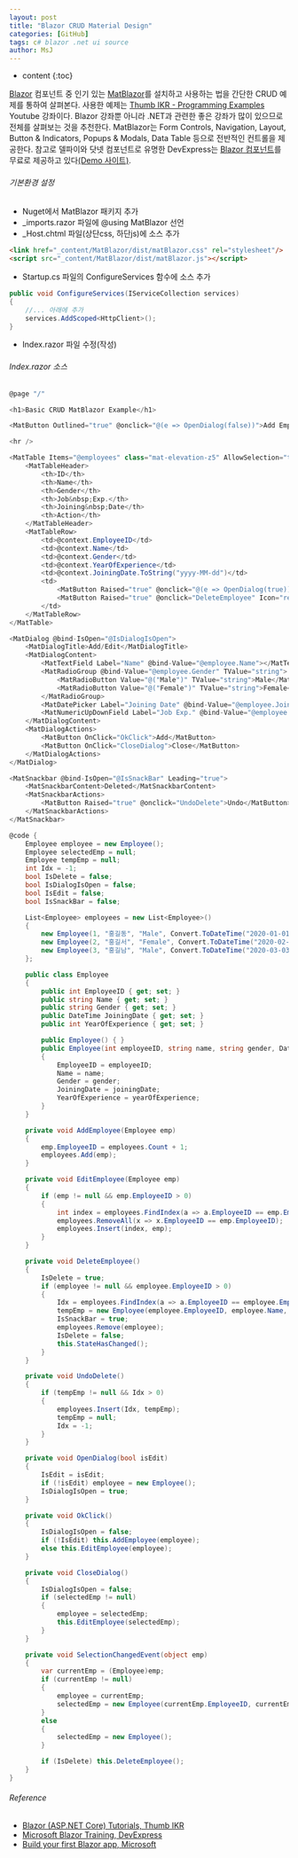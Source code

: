 ```yaml
---
layout: post
title: "Blazor CRUD Material Design"
categories: [GitHub]
tags: c# blazor .net ui source
author: MsJ
---
```


* content
{:toc}

[Blazor](https://docs.microsoft.com/en-us/aspnet/core/blazor) 컴포넌트 중 인기 있는 [MatBlazor](https://www.matblazor.com/)를 설치하고 사용하는 법을 간단한 CRUD 예제를 통하여 살펴본다. 사용한 예제는 [Thumb IKR - Programming Examples](https://www.youtube.com/watch?v=RPNwkEMwMEw) Youtube 강좌이다. Blazor 강좌뿐 아니라 .NET과 관련한 좋은 강좌가 많이 있으므로 전체를 살펴보는 것을 추천한다. MatBlazor는 Form Controls, Navigation, Layout, Button & Indicators, Popups & Modals, Data Table 등으로 전반적인 컨트롤을 제공한다. 참고로 델파이와 닷넷 컴포넌트로 유명한 DevExpress는 [Blazor 컴포넌트](https://www.devexpress.com/blazor/)를 무료로 제공하고 있다[(Demo 사이트)](https://demos.devexpress.com/blazor/). 

###### 기본환경 설정

* Nuget에서  MatBlazor 패키지 추가
* \_imports.razor 파일에 @using MatBlazor 선언
* \_Host.chtml 파일(상단css, 하단js)에 소스 추가

```html
<link href="_content/MatBlazor/dist/matBlazor.css" rel="stylesheet"/>
<script src="_content/MatBlazor/dist/matBlazor.js"></script>
```

* Startup.cs 파일의 ConfigureServices 함수에 소스 추가

```cs
public void ConfigureServices(IServiceCollection services)
{
    //... 아래에 추가
    services.AddScoped<HttpClient>();
}
```

* Index.razor 파일 수정(작성)





###### Index.razor 소스

```cs
@page "/"

<h1>Basic CRUD MatBlazor Example</h1>

<MatButton Outlined="true" @onclick="@(e => OpenDialog(false))">Add Employee</MatButton>

<hr />

<MatTable Items="@employees" class="mat-elevation-z5" AllowSelection="true" SelectionChanged="SelectionChangedEvent" FilterByColumnName="Name" ShowPaging="false">
    <MatTableHeader>
        <th>ID</th>
        <th>Name</th>
        <th>Gender</th>
        <th>Job&nbsp;Exp.</th>
        <th>Joining&nbsp;Date</th>
        <th>Action</th>
    </MatTableHeader>
    <MatTableRow>
        <td>@context.EmployeeID</td>
        <td>@context.Name</td>
        <td>@context.Gender</td>
        <td>@context.YearOfExperience</td>
        <td>@context.JoiningDate.ToString("yyyy-MM-dd")</td>
        <td>
            <MatButton Raised="true" @onclick="@(e => OpenDialog(true))" Icon="edit" title="Edit"></MatButton>
            <MatButton Raised="true" @onclick="DeleteEmployee" Icon="restore_from_trash" title="Delete"></MatButton>
        </td>
    </MatTableRow>
</MatTable>

<MatDialog @bind-IsOpen="@IsDialogIsOpen">
    <MatDialogTitle>Add/Edit</MatDialogTitle>
    <MatDialogContent>
        <MatTextField Label="Name" @bind-Value="@employee.Name"></MatTextField>
        <MatRadioGroup @bind-Value="@employee.Gender" TValue="string">
            <MatRadioButton Value="@("Male")" TValue="string">Male</MatRadioButton>
            <MatRadioButton Value="@("Female")" TValue="string">Female</MatRadioButton>
        </MatRadioGroup>
        <MatDatePicker Label="Joining Date" @bind-Value="@employee.JoiningDate" lo></MatDatePicker>
        <MatNumericUpDownField Label="Job Exp." @bind-Value="@employee.YearOfExperience" DecimalPlaces=0 Minimum=0 Maximum=100></MatNumericUpDownField>
    </MatDialogContent>
    <MatDialogActions>
        <MatButton OnClick="OkClick">Add</MatButton>
        <MatButton OnClick="CloseDialog">Close</MatButton>
    </MatDialogActions>
</MatDialog>

<MatSnackbar @bind-IsOpen="@IsSnackBar" Leading="true">
    <MatSnackbarContent>Deleted</MatSnackbarContent>
    <MatSnackbarActions>
        <MatButton Raised="true" @onclick="UndoDelete">Undo</MatButton>
    </MatSnackbarActions>
</MatSnackbar>

@code {
    Employee employee = new Employee();
    Employee selectedEmp = null;
    Employee tempEmp = null;
    int Idx = -1;
    bool IsDelete = false;
    bool IsDialogIsOpen = false;
    bool IsEdit = false;
    bool IsSnackBar = false;

    List<Employee> employees = new List<Employee>()
    {
        new Employee(1, "홍길동", "Male", Convert.ToDateTime("2020-01-01"), 4),
        new Employee(2, "홍길서", "Female", Convert.ToDateTime("2020-02-02"), 2),
        new Employee(3, "홍길남", "Male", Convert.ToDateTime("2020-03-03"), 3)
    };

    public class Employee
    {
        public int EmployeeID { get; set; }
        public string Name { get; set; }
        public string Gender { get; set; }
        public DateTime JoiningDate { get; set; }
        public int YearOfExperience { get; set; }

        public Employee() { }
        public Employee(int employeeID, string name, string gender, DateTime joiningDate, int yearOfExperience)
        {
            EmployeeID = employeeID;
            Name = name;
            Gender = gender;
            JoiningDate = joiningDate;
            YearOfExperience = yearOfExperience;
        }
    }

    private void AddEmployee(Employee emp)
    {
        emp.EmployeeID = employees.Count + 1;
        employees.Add(emp);
    }

    private void EditEmployee(Employee emp)
    {
        if (emp != null && emp.EmployeeID > 0)
        {
            int index = employees.FindIndex(a => a.EmployeeID == emp.EmployeeID);
            employees.RemoveAll(x => x.EmployeeID == emp.EmployeeID);
            employees.Insert(index, emp);
        }
    }

    private void DeleteEmployee()
    {
        IsDelete = true;
        if (employee != null && employee.EmployeeID > 0)
        {
            Idx = employees.FindIndex(a => a.EmployeeID == employee.EmployeeID);
            tempEmp = new Employee(employee.EmployeeID, employee.Name, employee.Gender, employee.JoiningDate, employee.YearOfExperience);
            IsSnackBar = true;
            employees.Remove(employee);
            IsDelete = false;
            this.StateHasChanged();
        }
    }

    private void UndoDelete()
    {
        if (tempEmp != null && Idx > 0)
        {
            employees.Insert(Idx, tempEmp);
            tempEmp = null;
            Idx = -1;
        }
    }

    private void OpenDialog(bool isEdit)
    {
        IsEdit = isEdit;
        if (!isEdit) employee = new Employee();
        IsDialogIsOpen = true;
    }

    private void OkClick()
    {
        IsDialogIsOpen = false;
        if (!IsEdit) this.AddEmployee(employee);
        else this.EditEmployee(employee);
    }

    private void CloseDialog()
    {
        IsDialogIsOpen = false;
        if (selectedEmp != null)
        {
            employee = selectedEmp;
            this.EditEmployee(selectedEmp);
        }
    }

    private void SelectionChangedEvent(object emp)
    {
        var currentEmp = (Employee)emp;
        if (currentEmp != null)
        {
            employee = currentEmp;
            selectedEmp = new Employee(currentEmp.EmployeeID, currentEmp.Name, currentEmp.Gender, currentEmp.JoiningDate, currentEmp.YearOfExperience);
        }
        else
        {
            selectedEmp = new Employee();
        }

        if (IsDelete) this.DeleteEmployee();
    }
}
```

###### Reference

* [Blazor (ASP.NET Core) Tutorials, Thumb IKR](https://www.youtube.com/playlist?list=PLSIKM6F-xklKaf0lPlphuIqZgZrmWhmfj)
* [Microsoft Blazor Training, DevExpress](https://www.youtube.com/playlist?list=PL8h4jt35t1whukdnbIMpAEWmL4h1XABaa)
* [Build your first Blazor app, Microsoft](https://docs.microsoft.com/en-us/aspnet/core/tutorials/build-your-first-blazor-app?view=aspnetcore-3.1)
